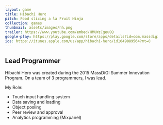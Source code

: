 ```yaml
---
layout: game
title: Hibachi Hero
pitch: Food slicing a la Fruit Ninja
collection: games
thumbnail: assets/images/hh.png
trailer: https://www.youtube.com/embed/HMUWzCgeuOQ
google-play: https://play.google.com/store/apps/details?id=com.massdigi.hibachihero&hl=en
ios: https://itunes.apple.com/us/app/hibachi-hero/id1049889564?mt=8
---
```


## Lead Programmer

Hibachi Hero was created during the 2015 MassDiGI Summer Innovation Program. On a team of 3 programmers, I was lead.

My Role:
- Touch input handling system
- Data saving and loading
- Object pooling
- Peer review and approval
- Analytics programming (Mixpanel)
